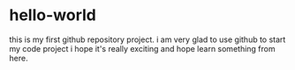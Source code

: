 # hello-world
this is my first github repository  project.
i am very glad to use github to start my code project 
i hope it's really exciting and hope learn something from here.
